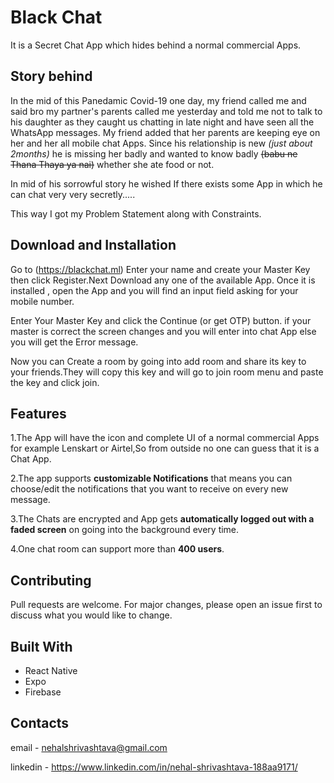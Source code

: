 # Black Chat
It is a Secret Chat App which hides behind a normal commercial Apps.

## Story behind

In the mid of this Panedamic Covid-19 one day, my friend called me and said bro my partner's parents called me yesterday and told me not to talk to his daughter as they caught us chatting in late night and have seen all the WhatsApp messages. My friend added that her parents are keeping eye on her and her all mobile chat Apps. Since his relationship is new *(just about 2months)* he is missing her badly and wanted to know badly ~~(babu ne Thana Thaya ya nai)~~ whether she ate food or not.

In mid of his sorrowful story he wished If there exists some App in which he can chat very very secretly.....

This way I got my  Problem Statement along with Constraints.

## Download and Installation
Go to (https://blackchat.ml) Enter your name and create your Master Key then click  Register.Next Download any one of the available App.
Once it is installed , open the App and you will find an input field asking for your mobile number.

Enter Your Master Key and click the Continue (or get OTP) button.
if your master is correct the screen changes and you will enter into chat App else you will get the Error message.

Now you can Create a room by going into add room and share its key to your friends.They will copy this key and will go to join room menu and paste the key and click join. 

## Features
1.The App will have the icon and complete UI of a normal commercial Apps for example Lenskart or Airtel,So from outside no one can guess that it is a Chat App.

2.The app supports **customizable Notifications** that means you can choose/edit the notifications that you want to receive on every new message.

3.The Chats are encrypted and App gets **automatically logged out with a faded screen** on going into the background every time.

4.One chat room can support more than **400 users**.

## Contributing
Pull requests are welcome. For major changes, please open an issue first to discuss what you would like to change.

## Built With
- React Native
- Expo
- Firebase
## Contacts
email - nehalshrivashtava@gmail.com

linkedin - https://www.linkedin.com/in/nehal-shrivashtava-188aa9171/
